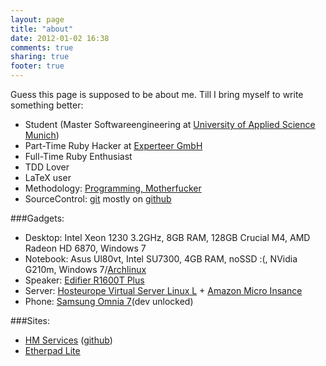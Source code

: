 ```yaml
---
layout: page
title: "about"
date: 2012-01-02 16:38
comments: true
sharing: true
footer: true
---
```


Guess this page is supposed to be about me.
Till I bring myself to write something better:

- Student (Master Softwareengineering at [University of Applied Science Munich][1])
- Part-Time Ruby Hacker at [Experteer GmbH][2]
- Full-Time Ruby Enthusiast
- TDD Lover
- LaTeX user
- Methodology: [Programming, Motherfucker][3]
- SourceControl: [git][4] mostly on [github][5]

###Gadgets:

- Desktop: Intel Xeon 1230 3.2GHz, 8GB RAM, 128GB Crucial M4, AMD Radeon HD 6870, Windows 7
- Notebook: Asus Ul80vt, Intel SU7300, 4GB RAM, noSSD :(, NVidia G210m, Windows 7/[Archlinux][6]
- Speaker: [Edifier R1600T Plus][9]
- Server: [Hosteurope Virtual Server Linux L][7] + [Amazon Micro Insance][8]
- Phone: [Samsung Omnia 7][10](dev unlocked)

###Sites:

- [HM Services][11] ([github][12])
- [Etherpad Lite][13]

[1]: http://hm.edu
[2]: http://www.experteer.com
[3]: http://programming-motherfucker.com/
[4]: http://git-scm.com/
[5]: http://github.com/sch1zo
[6]: http://archlinux.org
[7]: http://www.hosteurope.de/produkt/Virtual-Server-Linux-L
[8]: http://aws.amazon.com/free/
[9]: http://www.edifier-international.com/products/edifier-studio/r1600t-plus
[10]: http://www.samsung.com/global/microsite/omnia7/
[11]: https://hm.eger.lc
[12]: https://github.com/sch1zo/hm-news-filter
[13]: https://pad.eger.lc
